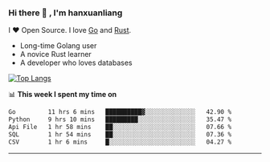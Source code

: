 ### Hi there 👋 , I'm hanxuanliang

<!--
**hanxuanliang/hanxuanliang** is a ✨ _special_ ✨ repository because its `README.md` (this file) appears on your GitHub profile.

Here are some ideas to get you started:

- 🔭 I’m currently working on ...
- 🌱 I’m currently learning ...
- 👯 I’m looking to collaborate on ...
- 🤔 I’m looking for help with ...
- 💬 Ask me about ...
- 📫 How to reach me: ...
- 😄 Pronouns: ...
- ⚡ Fun fact: ...
-->
I ❤ Open Source. I love [Go](https://golang.org) and [Rust](https://www.rust-lang.org/zh-CN/).

* Long-time Golang user
* A novice Rust learner
* A developer who loves databases

[![Top Langs](https://github-readme-stats.vercel.app/api?username=hanxuanliang&show_icons=true&count_private=true&line_height=40)](https://github.com/anuraghazra/github-readme-stats)

📊 **This week I spent my time on**
<!--START_SECTION:waka-->

```txt
Go         11 hrs 6 mins   ██████████▓░░░░░░░░░░░░░░   42.90 %
Python     9 hrs 10 mins   █████████░░░░░░░░░░░░░░░░   35.47 %
Api File   1 hr 58 mins    ██░░░░░░░░░░░░░░░░░░░░░░░   07.66 %
SQL        1 hr 54 mins    ██░░░░░░░░░░░░░░░░░░░░░░░   07.36 %
CSV        1 hr 6 mins     █░░░░░░░░░░░░░░░░░░░░░░░░   04.27 %
```

<!--END_SECTION:waka-->

***
